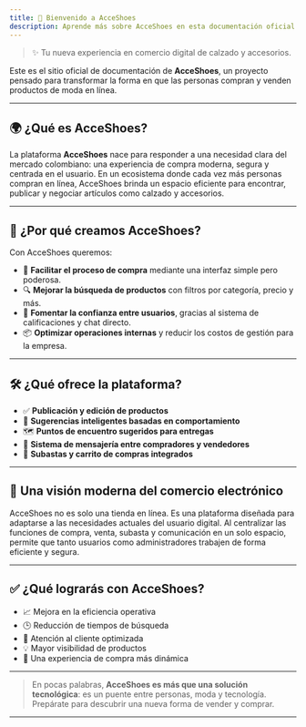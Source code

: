 ```yaml
---
title: 👟 Bienvenido a AcceShoes
description: Aprende más sobre AcceShoes en esta documentación oficial.
---
```


> ✨ Tu nueva experiencia en comercio digital de calzado y accesorios.  

Este es el sitio oficial de documentación de **AcceShoes**, un proyecto pensado para transformar la forma en que las personas compran y venden productos de moda en línea.

---

## 🌍 ¿Qué es AcceShoes?

La plataforma **AcceShoes** nace para responder a una necesidad clara del mercado colombiano: una experiencia de compra moderna, segura y centrada en el usuario. En un ecosistema donde cada vez más personas compran en línea, AcceShoes brinda un espacio eficiente para encontrar, publicar y negociar artículos como calzado y accesorios.

---

## 🎯 ¿Por qué creamos AcceShoes?

Con AcceShoes queremos:

- 🧭 **Facilitar el proceso de compra** mediante una interfaz simple pero poderosa.
- 🔍 **Mejorar la búsqueda de productos** con filtros por categoría, precio y más.
- 🤝 **Fomentar la confianza entre usuarios**, gracias al sistema de calificaciones y chat directo.
- 📦 **Optimizar operaciones internas** y reducir los costos de gestión para la empresa.

---

## 🛠️ ¿Qué ofrece la plataforma?

- ✅ **Publicación y edición de productos**
- 🧠 **Sugerencias inteligentes basadas en comportamiento**
- 🗺️ **Puntos de encuentro sugeridos para entregas**
- 💬 **Sistema de mensajería entre compradores y vendedores**
- 🛒 **Subastas y carrito de compras integrados**

---

## 🚀 Una visión moderna del comercio electrónico

AcceShoes no es solo una tienda en línea. Es una plataforma diseñada para adaptarse a las necesidades actuales del usuario digital. Al centralizar las funciones de compra, venta, subasta y comunicación en un solo espacio, permite que tanto usuarios como administradores trabajen de forma eficiente y segura.

---

## ✅ ¿Qué lograrás con AcceShoes?

- 📈 Mejora en la eficiencia operativa
- 🕒 Reducción de tiempos de búsqueda
- 💬 Atención al cliente optimizada
- 💡 Mayor visibilidad de productos
- 🤩 Una experiencia de compra más dinámica

---

> En pocas palabras, **AcceShoes es más que una solución tecnológica**: es un puente entre personas, moda y tecnología. Prepárate para descubrir una nueva forma de vender y comprar.

---